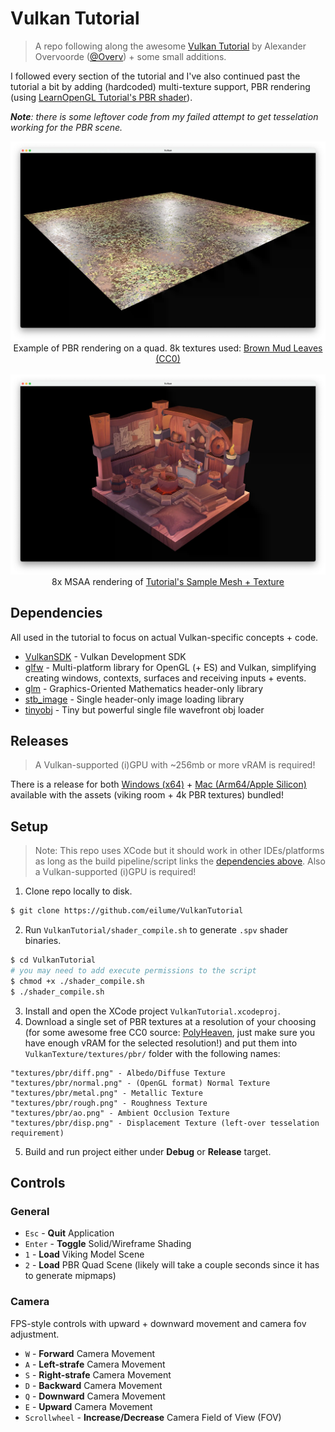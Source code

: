 # Vulkan Tutorial

> A repo following along the awesome [Vulkan Tutorial](vulkan-tutorial.com) by Alexander Overvoorde ([@Overv](https://github.com/Overv)) + some small additions.

I followed every section of the tutorial and I've also continued past the tutorial a bit by adding (hardcoded) multi-texture support, PBR rendering (using [LearnOpenGL Tutorial's PBR shader](https://learnopengl.com/code_viewer_gh.php?code=src/6.pbr/1.1.lighting/1.1.pbr.fs)).

***Note**: there is some leftover code from my failed attempt to get tesselation working for the PBR scene.*

<p align="center">
    <img src="docs/images/pbr-screenshot.webp" alt="">
    <br>
    Example of PBR rendering on a quad. 8k textures used: <a href="https://polyhaven.com/a/brown_mud_leaves_01">Brown Mud Leaves (CC0)</a>
    <br>
    <br>
    <img src="docs/images/viking-screenshot.webp" alt="">
    <br>
    8x MSAA rendering of <a href="https://vulkan-tutorial.com/Loading_models#sample-mesh">Tutorial's Sample Mesh + Texture</a>
</p>

## Dependencies

All used in the tutorial to focus on actual Vulkan-specific concepts + code.

- [VulkanSDK](https://vulkan.lunarg.com/sdk/home) - Vulkan Development SDK
- [glfw](https://github.com/raysan5/raylib/) - Multi-platform library for OpenGL (+ ES) and Vulkan, simplifying creating windows, contexts, surfaces and receiving inputs + events.
- [glm](https://github.com/raysan5/raylib/) - Graphics-Oriented Mathematics header-only library
- [stb_image](https://github.com/nothings/stb) - Single header-only image loading library
- [tinyobj](https://github.com/tinyobjloader/tinyobjloader) - Tiny but powerful single file wavefront obj loader

## Releases

> A Vulkan-supported (i)GPU with ~256mb or more vRAM is required!

There is a release for both [Windows (x64)](https://github.com/eilume/VulkanTutorial/releases/download/v1.0/win-x64-release.zip) + [Mac (Arm64/Apple Silicon)](https://github.com/eilume/VulkanTutorial/releases/download/v1.0/mac-arm64-release.zip) available with the assets (viking room + 4k PBR textures) bundled!

## Setup

> Note: This repo uses XCode but it should work in other IDEs/platforms as long as the build pipeline/script links the [dependencies above](#dependencies). Also a Vulkan-supported (i)GPU is required! 

1. Clone repo locally to disk.
```bash
$ git clone https://github.com/eilume/VulkanTutorial
```
2. Run `VulkanTutorial/shader_compile.sh` to generate `.spv` shader binaries.
```bash
$ cd VulkanTutorial
# you may need to add execute permissions to the script
$ chmod +x ./shader_compile.sh
$ ./shader_compile.sh
```
3. Install and open the XCode project `VulkanTutorial.xcodeproj`.
4. Download a single set of PBR textures at a resolution of your choosing (for some awesome free CC0 source: [PolyHeaven](https://polyhaven.com/textures), just make sure you have enough vRAM for the selected resolution!) and put them into `VulkanTexture/textures/pbr/` folder with the following names:
```
"textures/pbr/diff.png" - Albedo/Diffuse Texture
"textures/pbr/normal.png" - (OpenGL format) Normal Texture
"textures/pbr/metal.png" - Metallic Texture
"textures/pbr/rough.png" - Roughness Texture
"textures/pbr/ao.png" - Ambient Occlusion Texture
"textures/pbr/disp.png" - Displacement Texture (left-over tesselation requirement)
```
5. Build and run project either under **Debug** or **Release** target.

## Controls

### General

- `Esc` - **Quit** Application
- `Enter` - **Toggle** Solid/Wireframe Shading
- `1` - **Load** Viking Model Scene
- `2` - **Load** PBR Quad Scene (likely will take a couple seconds since it has to generate mipmaps)

### Camera

FPS-style controls with upward + downward movement and camera fov adjustment.

- `W` - **Forward** Camera Movement
- `A` - **Left-strafe** Camera Movement
- `S` - **Right-strafe** Camera Movement
- `D` - **Backward** Camera Movement
- `Q` - **Downward** Camera Movement
- `E` - **Upward** Camera Movement
- `Scrollwheel` - **Increase/Decrease** Camera Field of View (FOV)
